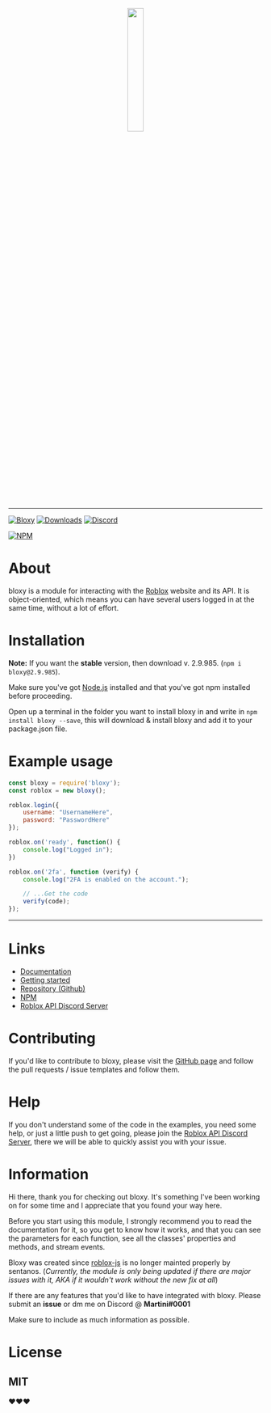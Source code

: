 <p align="center">
  <img width="25%" height="25%" src="https://media.discordapp.net/attachments/513102278538821647/516007264717373451/0yellow_bloxy.png">
</p>

***


[![Bloxy](https://img.shields.io/npm/v/bloxy.svg?maxAge=3600&style=flat-square)](https://npmjs.com/package/bloxy)
[![Downloads](https://img.shields.io/npm/dt/bloxy.svg?maxAge=3600&style=flat-square)](https://npmjs.com/package/bloxy)
[![Discord](https://img.shields.io/badge/discord-roblox%20api%20chat-blue.svg?style=flat-square&logo=discord)](https://discord.gg/EDXNdAT)

[![NPM](https://nodei.co/npm/bloxy.png?downloads=true&downloadRank=true&stars=true)](https://www.npmjs.com/package/bloxy)

# About

bloxy is a module for interacting with the [Roblox](https://www.roblox.com/) website and its API. It is object-oriented, which means you can have several users logged in at the same time, without a lot of effort.


# Installation


**Note:** If you want the **stable** version, then download v. 2.9.985. (`npm i bloxy@2.9.985`).


Make sure you've got [Node.js](https://nodejs.org/) installed and that you've got npm installed before proceeding.

Open up a terminal in the folder you want to install bloxy in and write in `npm install bloxy --save`, this will download & install bloxy and add it to your package.json file.



# Example usage

```JavaScript
const bloxy = require('bloxy');
const roblox = new bloxy();

roblox.login({
    username: "UsernameHere",
    password: "PasswordHere"
});

roblox.on('ready', function() {
    console.log("Logged in");
})

roblox.on('2fa', function (verify) {
    console.log("2FA is enabled on the account.");

    // ...Get the code
    verify(code);
});

```

***


# Links

- [Documentation](https://github.com/MartinRBX/bloxy/wiki)
- [Getting started](https://github.com/MartinRBX/bloxy/wiki/Getting-started)
- [Repository (Github)](https://github.com/MartinRBX/bloxy)
- [NPM](https://www.npmjs.com/package/bloxy)
- [Roblox API Discord Server](https://discord.gg/EDXNdAT)


# Contributing

If you'd like to contribute to bloxy, please visit the [GitHub page](https://github.com/MartinRBX/bloxy) and follow the pull requests / issue templates and follow them. 




# Help

If you don't understand some of the code in the examples, you need some help, or just a little push to get going, please join the [Roblox API Discord Server](https://discord.gg/EDXNdAT), there we will be able to quickly assist you with your issue.


# Information

Hi there, thank you for checking out bloxy. It's something I've been working on for some time and I appreciate that you found your way here.

Before you start using this module, I strongly recommend you to read the documentation for it, so you get to know how it works, and that you can see the parameters for each function, see all the classes' properties and methods, and stream events.

Bloxy was created since [roblox-js](https://github.com/sentanos/roblox-js) is no longer mainted properly by sentanos. (*Currently, the module is only being updated if there are major issues with it, AKA if it wouldn't work without the new fix at all*)


If there are any features that you'd like to have integrated with bloxy. Please submit an **issue** or dm me on Discord @ **Martini#0001**

Make sure to include as much information as possible.

# License 

## MIT



♥♥♥